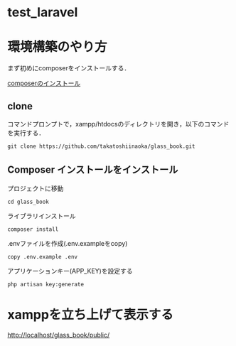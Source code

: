 # test_laravel

# 環境構築のやり方
まず初めにcomposerをインストールする．

[composerのインストール](https://laraweb.net/surrounding/1669/)

## clone
コマンドプロンプトで，xampp/htdocsのディレクトリを開き，以下のコマンドを実行する．

    git clone https://github.com/takatoshiinaoka/glass_book.git

## Composer インストールをインストール
プロジェクトに移動

    cd glass_book
    
ライブラリインストール

    composer install
    
.envファイルを作成(.env.exampleをcopy)

    copy .env.example .env 
    
アプリケーションキー(APP_KEY)を設定する

    php artisan key:generate

# xamppを立ち上げて表示する

[http://localhost/glass_book/public/](http://localhost/glass_book/public/)
